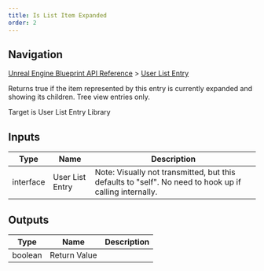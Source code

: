 ```yaml
---
title: Is List Item Expanded
order: 2
---
```

## Navigation

[Unreal Engine Blueprint API Reference](https://dev.epicgames.com/documentation/en-us/unreal-engine/BlueprintAPI) > [User List Entry](https://dev.epicgames.com/documentation/en-us/unreal-engine/BlueprintAPI/UserListEntry)

Returns true if the item represented by this entry is currently expanded and showing its children. Tree view entries only.

Target is User List Entry Library

## Inputs

| Type | Name | Description |
| --- | --- | --- |
| interface | User List Entry | Note: Visually not transmitted, but this defaults to "self". No need to hook up if calling internally. |

## Outputs

| Type | Name | Description |
| --- | --- | --- |
| boolean | Return Value |  |
